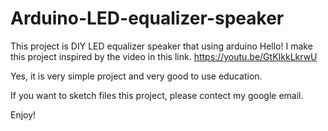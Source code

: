 # Arduino-LED-equalizer-speaker
This project is DIY LED equalizer speaker that using arduino
Hello! I make this project inspired by the video in this link.
https://youtu.be/GtKIkkLkrwU

Yes, it is very simple project and very good to use education.

If you want to sketch files this project, please contect my google email.

Enjoy!
